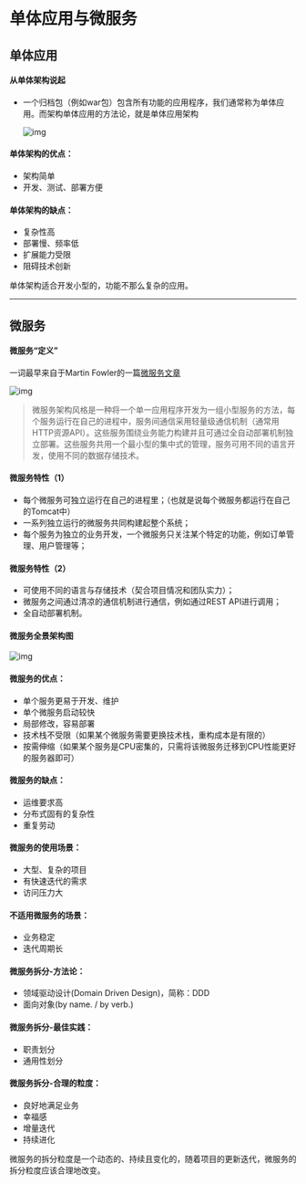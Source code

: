# 单体应用与微服务

## 单体应用

#### 从单体架构说起

- 一个归档包（例如war包）包含所有功能的应用程序，我们通常称为单体应用。而架构单体应用的方法论，就是单体应用架构

  ![img](https://images.shiguangping.com/imgs/20200817232743)



#### 单体架构的优点：

- 架构简单
- 开发、测试、部署方便



#### 单体架构的缺点：

- 复杂性高
- 部署慢、频率低
- 扩展能力受限
- 阻碍技术创新



单体架构适合开发小型的，功能不那么复杂的应用。

---

## 微服务

#### 微服务“定义”

一词最早来自于Martin Fowler的一篇[微服务文章](https://martinfowler.com/articles/microservices.html)

![img](https://images.shiguangping.com/imgs/20200817232650)

> 微服务架构风格是一种将一个单一应用程序开发为一组小型服务的方法，每个服务运行在自己的进程中，服务间通信采用轻量级通信机制（通常用HTTP资源API）。这些服务围绕业务能力构建并且可通过全自动部署机制独立部署。这些服务共用一个最小型的集中式的管理，服务可用不同的语言开发，使用不同的数据存储技术。



#### 微服务特性（1）

- 每个微服务可独立运行在自己的进程里；（也就是说每个微服务都运行在自己的Tomcat中）
- 一系列独立运行的微服务共同构建起整个系统；
- 每个服务为独立的业务开发，一个微服务只关注某个特定的功能，例如订单管理、用户管理等；



#### 微服务特性（2）

- 可使用不同的语言与存储技术（契合项目情况和团队实力）；
- 微服务之间通过清凉的通信机制进行通信，例如通过REST API进行调用；
- 全自动部署机制。



#### 微服务全景架构图

![img](https://images.shiguangping.com/imgs/20200817232716)



#### 微服务的优点：

- 单个服务更易于开发、维护
- 单个微服务启动较快
- 局部修改，容易部署
- 技术栈不受限（如果某个微服务需要更换技术栈，重构成本是有限的）
- 按需伸缩（如果某个服务是CPU密集的，只需将该微服务迁移到CPU性能更好的服务器即可）



#### 微服务的缺点：

- 运维要求高
- 分布式固有的复杂性
- 重复劳动



#### 微服务的使用场景：

- 大型、复杂的项目
- 有快速迭代的需求
- 访问压力大



#### 不适用微服务的场景：

- 业务稳定
- 迭代周期长



#### 微服务拆分-方法论：

- 领域驱动设计(Domain Driven Design)，简称：DDD
- 面向对象(by name. / by verb.)



#### 微服务拆分-最佳实践：

- 职责划分
- 通用性划分



#### 微服务拆分-合理的粒度：

- 良好地满足业务
- 幸福感
- 增量迭代
- 持续进化

微服务的拆分粒度是一个动态的、持续且变化的，随着项目的更新迭代，微服务的拆分粒度应该合理地改变。